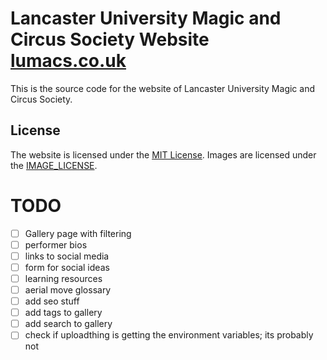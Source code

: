 # Lancaster University Magic and Circus Society Website [lumacs.co.uk](https://lumacs.co.uk)

This is the source code for the website of Lancaster University Magic and Circus Society.

## License

The website is licensed under the [MIT License](LICENSE.md).
Images are licensed under the [IMAGE_LICENSE](IMAGE_LICENSE.md).

# TODO

- [ ] Gallery page with filtering
- [ ] performer bios
- [ ] links to social media
- [ ] form for social ideas
- [ ] learning resources
- [ ] aerial move glossary
- [ ] add seo stuff
- [ ] add tags to gallery
- [ ] add search to gallery
- [ ] check if uploadthing is getting the environment variables; its probably not
